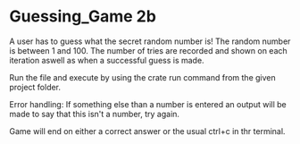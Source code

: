 # Guessing_Game 2b

A user has to guess what the secret random number is!
The random number is between 1 and 100.
The number of tries are recorded and shown on each iteration aswell as when a successful guess is made.


Run the file and execute by using the crate run command from the given project folder.

Error handling:
If something else than a number is entered an output will be made to say that this isn't a number, try again.

Game will end on either a correct answer or the usual ctrl+c in thr terminal.

